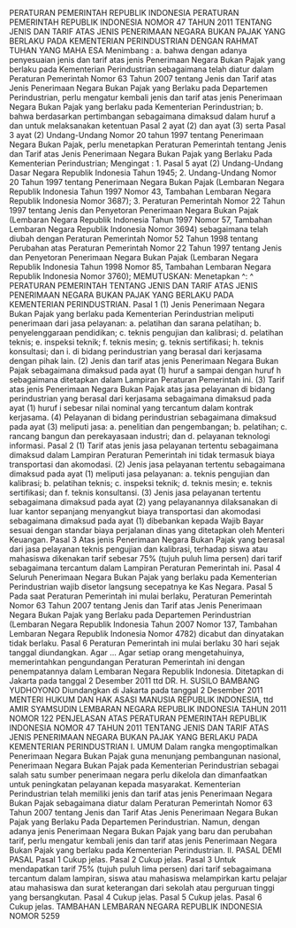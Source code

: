  PERATURAN PEMERINTAH REPUBLIK INDONESIA PERATURAN PEMERINTAH REPUBLIK INDONESIA NOMOR 47 TAHUN 2011 TENTANG JENIS DAN TARIF ATAS JENIS PENERIMAAN NEGARA BUKAN PAJAK YANG BERLAKU PADA KEMENTERIAN PERINDUSTRIAN
DENGAN RAHMAT TUHAN YANG MAHA ESA Menimbang : a. bahwa dengan adanya penyesuaian jenis dan tarif atas jenis Penerimaan Negara Bukan Pajak yang berlaku pada Kementerian Perindustrian sebagaimana telah diatur dalam Peraturan Pemerintah Nomor 63 Tahun 2007 tentang Jenis dan Tarif atas Jenis Penerimaan Negara Bukan Pajak yang Berlaku pada Departemen Perindustrian, perlu mengatur kembali jenis dan tarif atas jenis Penerimaan Negara Bukan Pajak yang berlaku pada Kementerian Perindustrian;
b. bahwa berdasarkan pertimbangan sebagaimana dimaksud dalam huruf a dan untuk melaksanakan ketentuan Pasal 2 ayat (2) dan ayat (3) serta Pasal 3 ayat (2) Undang-Undang Nomor 20 tahun 1997 tentang Penerimaan Negara Bukan Pajak, perlu menetapkan Peraturan Pemerintah tentang Jenis dan Tarif atas Jenis Penerimaan Negara Bukan Pajak yang Berlaku Pada Kementerian Perindustrian; Mengingat : 1. Pasal 5 ayat (2) Undang-Undang Dasar Negara Republik Indonesia Tahun 1945;
2. Undang-Undang Nomor 20 Tahun 1997 tentang Penerimaan Negara Bukan Pajak (Lembaran Negara Republik Indonesia Tahun 1997 Nomor 43, Tambahan Lembaran Negara Republik Indonesia Nomor 3687);
3. Peraturan Pemerintah Nomor 22 Tahun 1997 tentang Jenis dan Penyetoran Penerimaan Negara Bukan Pajak (Lembaran Negara Republik Indonesia Tahun 1997 Nomor 57, Tambahan Lembaran Negara Republik Indonesia Nomor 3694) sebagaimana telah diubah dengan Peraturan Pemerintah Nomor 52 Tahun 1998 tentang Perubahan atas Peraturan Pemerintah Nomor 22 Tahun 1997 tentang Jenis dan Penyetoran Penerimaan Negara Bukan Pajak (Lembaran Negara Republik Indonesia Tahun 1998 Nomor 85, Tambahan Lembaran Negara Republik Indonesia Nomor 3760);
MEMUTUSKAN:
 Menetapkan ^: ^ PERATURAN PEMERINTAH TENTANG JENIS DAN TARIF ATAS JENIS PENERIMAAN NEGARA BUKAN PAJAK YANG BERLAKU PADA KEMENTERIAN PERINDUSTRIAN.
Pasal 1
(1) Jenis Penerimaan Negara Bukan Pajak yang berlaku pada Kementerian Perindustrian meliputi penerimaan dari jasa pelayanan:
a. pelatihan dan sarana pelatihan;
b. penyelenggaraan pendidikan;
c. teknis pengujian dan kalibrasi;
d. pelatihan teknis;
e. inspeksi teknik;
f. teknis mesin;
g. teknis sertifikasi;
h. teknis konsultasi; dan
i. di bidang perindustrian yang berasal dari kerjasama dengan pihak lain.
(2) Jenis dan tarif atas jenis Penerimaan Negara Bukan Pajak sebagaimana dimaksud pada ayat (1) huruf a sampai dengan huruf h sebagaimana ditetapkan dalam Lampiran Peraturan Pemerintah ini.
(3) Tarif atas jenis Penerimaan Negara Bukan Pajak atas jasa pelayanan di bidang perindustrian yang berasal dari kerjasama sebagaimana dimaksud pada ayat (1) huruf i sebesar nilai nominal yang tercantum dalam kontrak kerjasama.
(4) Pelayanan di bidang perindustrian sebagaimana dimaksud pada ayat (3) meliputi jasa:
a. penelitian dan pengembangan;
b. pelatihan;
c. rancang bangun dan perekayasaan industri; dan
d. pelayanan teknologi informasi.
Pasal 2
(1) Tarif atas jenis jasa pelayanan tertentu sebagaimana dimaksud dalam Lampiran Peraturan Pemerintah ini tidak termasuk biaya transportasi dan akomodasi.
(2) Jenis jasa pelayanan tertentu sebagaimana dimaksud pada ayat (1) meliputi jasa pelayanan:
a. teknis pengujian dan kalibrasi;
b. pelatihan teknis;
c. inspeksi teknik;
d. teknis mesin;
e. teknis sertifikasi; dan
f. teknis konsultansi.
(3) Jenis jasa pelayanan tertentu sebagaimana dimaksud pada ayat (2) yang pelayanannya dilaksanakan di luar kantor sepanjang menyangkut biaya transportasi dan akomodasi sebagaimana dimaksud pada ayat (1) dibebankan kepada Wajib Bayar sesuai dengan standar biaya perjalanan dinas yang ditetapkan oleh Menteri Keuangan.
Pasal 3
Atas jenis Penerimaan Negara Bukan Pajak yang berasal dari jasa pelayanan teknis pengujian dan kalibrasi, terhadap siswa atau mahasiswa dikenakan tarif sebesar 75% (tujuh puluh lima persen) dari tarif sebagaimana tercantum dalam Lampiran Peraturan Pemerintah ini.
Pasal 4
Seluruh Penerimaan Negara Bukan Pajak yang berlaku pada Kementerian Perindustrian wajib disetor langsung secepatnya ke Kas Negara.
Pasal 5
Pada saat Peraturan Pemerintah ini mulai berlaku, Peraturan Pemerintah Nomor 63 Tahun 2007 tentang Jenis dan Tarif atas Jenis Penerimaan Negara Bukan Pajak yang Berlaku pada Departemen Perindustrian (Lembaran Negara Republik Indonesia Tahun 2007 Nomor 137, Tambahan Lembaran Negara Republik Indonesia Nomor 4782) dicabut dan dinyatakan tidak berlaku.
Pasal 6
Peraturan Pemerintah ini mulai berlaku 30 hari sejak tanggal diundangkan. Agar ...
Agar setiap orang mengetahuinya, memerintahkan pengundangan Peraturan Pemerintah ini dengan penempatannya dalam Lembaran Negara Republik Indonesia. Ditetapkan di Jakarta pada tanggal 2 Desember 2011 ttd DR. H. SUSILO BAMBANG YUDHOYONO Diundangkan di Jakarta pada tanggal 2 Desember 2011 MENTERI HUKUM DAN HAK ASASI MANUSIA REPUBLIK INDONESIA, ttd AMIR SYAMSUDIN LEMBARAN NEGARA REPUBLIK INDONESIA TAHUN 2011 NOMOR 122 PENJELASAN ATAS PERATURAN PEMERINTAH REPUBLIK INDONESIA NOMOR 47 TAHUN 2011 TENTANG JENIS DAN TARIF ATAS JENIS PENERIMAAN NEGARA BUKAN PAJAK YANG BERLAKU PADA KEMENTERIAN PERINDUSTRIAN I. UMUM Dalam rangka mengoptimalkan Penerimaan Negara Bukan Pajak guna menunjang pembangunan nasional, Penerimaan Negara Bukan Pajak pada Kementerian Perindustrian sebagai salah satu sumber penerimaan negara perlu dikelola dan dimanfaatkan untuk peningkatan pelayanan kepada masyarakat. Kementerian Perindustrian telah memiliki jenis dan tarif atas jenis Penerimaan Negara Bukan Pajak sebagaimana diatur dalam Peraturan Pemerintah Nomor 63 Tahun 2007 tentang Jenis dan Tarif Atas Jenis Penerimaan Negara Bukan Pajak yang Berlaku Pada Departemen Perindustrian. Namun, dengan adanya jenis Penerimaan Negara Bukan Pajak yang baru dan perubahan tarif, perlu mengatur kembali jenis dan tarif atas jenis Penerimaan Negara Bukan Pajak yang berlaku pada Kementerian Perindustrian. II. PASAL DEMI PASAL
Pasal 1
Cukup jelas.
Pasal 2
Cukup jelas.
Pasal 3
Untuk mendapatkan tarif 75% (tujuh puluh lima persen) dari tarif sebagaimana tercantum dalam lampiran, siswa atau mahasiswa melampirkan kartu pelajar atau mahasiswa dan surat keterangan dari sekolah atau perguruan tinggi yang bersangkutan.
Pasal 4
Cukup jelas.
Pasal 5
Cukup jelas.
Pasal 6
Cukup jelas. TAMBAHAN LEMBARAN NEGARA REPUBLIK INDONESIA NOMOR 5259